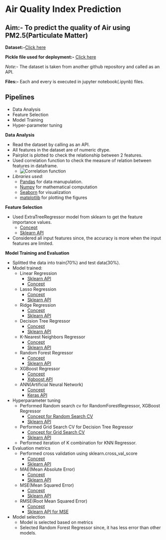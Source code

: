 # Air Quality Index Prediction
## Aim:- To predict the quality of Air using PM2.5(Particulate Matter)

**Dataset:-**[Click here](https://raw.githubusercontent.com/krishnaik06/AQI-Project/master/Data/Real-Data/Real_Combine.csv)

**Pickle file used for deployment:-** [Click here](https://drive.google.com/file/d/1Sddf72th-qgvajzgTDAzLZE1KYQcv1yw/view?usp=sharing)

*Note:-* The dataset is taken from another github repository and called as an API. 

**Files:-** Each and every is executed in jupyter notebook(.ipynb) files. 

## Pipelines
- Data Analysis
- Feature Selection
- Model Training
- Hyper-parameter tuning

**Data Analysis**
- Read the dataset by calling as an API.
- All features in the dataset are of numeric dtype.
- Pairplot is plotted to check the relationship between 2 features.
- Used correlation function to check the measure of relation between features in dataframe.
  - ![Correlation function](https://www.statisticshowto.com/wp-content/uploads/2012/10/pearson.gif)
- *Libraries used:*
  - [Pandas](https://pandas.pydata.org/docs/) for data manupulation.
  - [Numpy](https://numpy.org/doc/) for mathematical computation
  - [Seaborn](https://seaborn.pydata.org/) for visualization
  - [matplotlib](https://matplotlib.org/) for plotting the figures

**Feature Selection**
- Used ExtraTreeRegressor model from sklearn to get the feature importance values.
  - [Concept](https://www.geeksforgeeks.org/ml-extra-tree-classifier-for-feature-selection/)
  - [Sklearn API](https://scikit-learn.org/stable/modules/generated/sklearn.ensemble.ExtraTreesRegressor.html)
- Considered all input features since, the accuracy is more when the input features are limited.

**Model Training and Evaluation**
- Splitted the data into train(70%) and test data(30%).
- Model trained:
  - Linear Regression 
    - [Sklearn API](https://scikit-learn.org/stable/modules/generated/sklearn.linear_model.LinearRegression.html)
    - [Concept](http://www.stat.yale.edu/Courses/1997-98/101/linreg.htm#:~:text=Linear%20regression%20attempts%20to%20model,linear%20equation%20to%20observed%20data.&text=A%20linear%20regression%20line%20has,Y%20is%20the%20dependent%20variable.)
  - Lasso Regression
    - [Concept](https://www.mygreatlearning.com/blog/understanding-of-lasso-regression/)
    - [Sklearn API](https://scikit-learn.org/0.15/modules/generated/sklearn.linear_model.Lasso.html)
  - Ridge Regression
    - [Concept](https://ncss-wpengine.netdna-ssl.com/wp-content/themes/ncss/pdf/Procedures/NCSS/Ridge_Regression.pdf)
    - [Sklearn API](https://scikit-learn.org/0.15/modules/generated/sklearn.linear_model.Ridge.html#sklearn.linear_model.Ridge)
  - Decision Tree Regressor
    - [Concept](https://www.saedsayad.com/decision_tree_reg.htm)
    - [Sklearn API](https://scikit-learn.org/stable/modules/generated/sklearn.tree.DecisionTreeRegressor.html#sklearn.tree.DecisionTreeRegressor)
  - K-Nearest Neighbors Regressor
    - [Concept](https://www.saedsayad.com/k_nearest_neighbors_reg.htm)
    - [Sklearn API](https://scikit-learn.org/stable/modules/generated/sklearn.neighbors.KNeighborsRegressor.html)
  - Random Forest Regressor
    - [Concept](https://gdcoder.com/random-forest-regressor-explained-in-depth/)
    - [Sklearn API](https://scikit-learn.org/stable/modules/generated/sklearn.ensemble.RandomForestRegressor.html)
  - XGBoost Regressor
    - [Concept](https://docs.aws.amazon.com/sagemaker/latest/dg/xgboost-HowItWorks.html)
    - [Xgboost API](https://xgboost.readthedocs.io/en/stable/python/python_api.html#xgboost.XGBRFRegressor.apply)
  - ANN(Artificial Neural Network)
    - [Concept](https://www.tutorialspoint.com/artificial_neural_network/artificial_neural_network_basic_concepts.htm)
    - [Keras API](https://keras.io/api/models/sequential/)
- Hyperparameter tuning
  - Performed Random search cv for RandomForestRegressor, XGBoost Regressor 
    - [Concept for Random Search CV](https://www.section.io/engineering-education/random-search-hyperparameters/)
    - [Sklearn API](https://scikit-learn.org/stable/modules/generated/sklearn.model_selection.RandomizedSearchCV.html)
  - Performed Grid Search CV for Decision Tree Regressor
    - [Concept for Grid Search CV](https://elutins.medium.com/grid-searching-in-machine-learning-quick-explanation-and-python-implementation-550552200596#:~:text=Grid%2Dsearching%20is%20the%20process,parameters%20for%20a%20given%20model.&text=Grid%2DSearch%20will%20build%20a,a%20model%20for%20each%20combination.)
    - [Sklearn API](https://scikit-learn.org/stable/modules/generated/sklearn.model_selection.GridSearchCV.html)
  - Performed iteration of K combination for KNN Regressor.
- Evaluation metrics
   - Performed cross validation using sklearn.cross_val_score 
     - [Concept](https://machinelearningmastery.com/k-fold-cross-validation/#:~:text=Cross%2Dvalidation%20is%20a%20resampling,k%2Dfold%20cross%2Dvalidation.)
     - [Sklearn API](https://scikit-learn.org/stable/modules/generated/sklearn.model_selection.cross_val_score.html)
   - MAE(Mean Absolute Error)
     - [Concept](https://en.wikipedia.org/wiki/Mean_absolute_error)
     - [Sklearn API](https://scikit-learn.org/stable/modules/generated/sklearn.metrics.mean_absolute_error.html)
   - MSE(Mean Squared Error)
     - [Concept](https://www.statisticshowto.com/probability-and-statistics/statistics-definitions/mean-squared-error/#:~:text=The%20mean%20squared%20error%20(MSE,errors%E2%80%9D)%20and%20squaring%20them.&text=It's%20called%20the%20mean%20squared,of%20a%20set%20of%20errors.)
     - [Sklearn API](https://scikit-learn.org/stable/modules/generated/sklearn.metrics.mean_squared_error.html)
    - RMSE(Root Mean Squared Error)
      - [Concept](https://www.statisticshowto.com/probability-and-statistics/regression-analysis/rmse-root-mean-square-error/)
      - [Sklearn API for MSE](https://scikit-learn.org/stable/modules/generated/sklearn.metrics.mean_squared_error.html)
- Model selection
  - Model is selected based on metrics
  - Selected Random Forest Regressor since, it has less error than other models.


